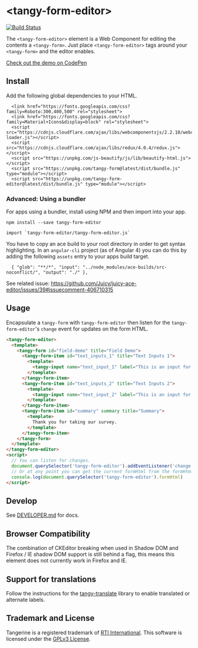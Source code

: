 # \<tangy-form-editor\>

[![Build Status](https://travis-ci.org/Tangerine-Community/tangy-form-editor.svg?branch=master)](https://travis-ci.org/Tangerine-Community/tangy-form-editor)

The `<tangy-form-editor>` element is a Web Component for editing the contents a `<tangy-form>`. Just place `<tangy-form-editor>` tags around your `<tangy-form>` and the editor enables.

[Check out the demo on CodePen](https://codepen.io/rjsteinert/pen/VwwYgQN)

## Install

Add the following global dependencies to your HTML.
```
  <link href="https://fonts.googleapis.com/css?family=Roboto:300,400,500" rel="stylesheet">
  <link href="https://fonts.googleapis.com/css?family=Material+Icons&display=block" rel="stylesheet">
  <script src="https://cdnjs.cloudflare.com/ajax/libs/webcomponentsjs/2.2.10/webcomponents-loader.js"></script>
  <script src="https://cdnjs.cloudflare.com/ajax/libs/redux/4.0.4/redux.js"></script>
  <script src="https://unpkg.com/js-beautify/js/lib/beautify-html.js"></script>
  <script src="https://unpkg.com/tangy-form@latest/dist/bundle.js" type="module"></script>
  <script src="https://unpkg.com/tangy-form-editor@latest/dist/bundle.js" type="module"></script>
```

### Advanced: Using a bundler
For apps using a bundler, install using NPM and then import into your app.
```
npm install --save tangy-form-editor
```

```
import `tangy-form-editor/tangy-form-editor.js`
```

You have to copy an ace build to your root directory in order to get syntax highlighting. In an `angular-cli` project (as of Angular 4) you can do this by adding the following `assets` entry to your apps build target.
```
  { "glob": "**/*", "input": "../node_modules/ace-builds/src-noconflict/", "output": "./" },
```

See related issue: https://github.com/Juicy/juicy-ace-editor/issues/39#issuecomment-406710315

## Usage
Encapsulate a `tangy-form` with `tangy-form-editor` then listen for the `tangy-form-editor`'s `change` event for updates on the form HTML.

```html
<tangy-form-editor>
  <template>
    <tangy-form id="field-demo" title="Field Demo">
      <tangy-form-item id="text_inputs_1" title="Text Inputs 1">
        <template>
          <tangy-input name="text_input_1" label="This is an input for text." type="text"></tangy-input>
        </template>
      </tangy-form-item>
      <tangy-form-item id="text_inputs_2" title="Text Inputs 2">
        <template>
          <tangy-input name="text_input_2" label="This is an input for text that is required." type="text" error-message="This is required." required></tangy-input>
        </template>
      </tangy-form-item> 
      <tangy-form-item id="summary" summary title="Summary">
        <template>
          Thank you for taking our survey.
        </template>
      </tangy-form-item> 
    </tangy-form>
  </template>
</tangy-form-editor>
<script>
  // You can listen for changes.
  document.querySelector('tangy-form-editor').addEventListener('change', event => console.log(event.detail))
  // Or at any point you can get the current formHtml from the formHtml property.
  console.log(document.querySelector('tangy-form-editor').formHtml)
</script>
```

## Develop
See [DEVELOPER.md](./DEVELOPER.md) for docs.

## Browser Compatibility
The combination of CKEditor breaking when used in Shadow DOM and Firefox / IE shadow DOM support is still behind a flag, this means this element does not currently work in Firefox and IE.

## Support for translations
Follow the instructions for the [tangy-translate](https://github.com/Tangerine-Community/tangy-translate) library to enable translated or alternate labels.

## Trademark and License
Tangerine is a registered trademark of [RTI International](https://rti.org). This software is licensed under the [GPLv3 License](https://www.gnu.org/licenses/gpl-3.0.en.html).
